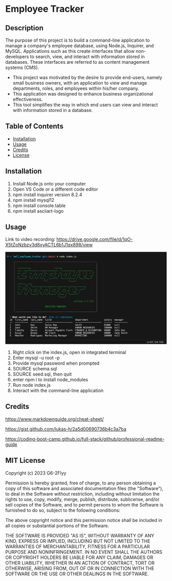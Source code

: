 # Employee Tracker

## Description

The purpose of this project is to build a command-line application to manage a company's employee database, using Node.js, Inquirer, and MySQL. Applications such as this create interfaces that allow non-developers to search, view, and interact with information stored in databases. These interfaces are referred to as content management systems (CMS). 

- This project was motivated by the desire to provide end-users, namely small business owners, with an application to view and manage departments, roles, and employees within his/her company.
- This application was designed to enhance business organizational effectiveness.
- This tool simplifies the way in which end users can view and interact with information stored in a database.

## Table of Contents

- [Installation](#installation)
- [Usage](#usage)
- [Credits](#credits)
- [License](#license)

## Installation

1. Install Node.js onto your computer
2. Open VS Code or a different code editor
3. npm install inquirer version 8.2.4
4. npm install mysql12
5. npm install console.table
6. npm install asciiart-logo

## Usage

Link to video recording: https://drive.google.com/file/d/1qO-X5tZoNzbzv3d8xyACTL6b1J1qx898/view

![alt text](/assets/images/bell_emp_tracker_screenshot.png)

1. Right click on the index.js, open in integrated terminal
2. Enter mysql -u root -p
3. Provide mysql password when prompted
4. SOURCE schema.sql
5. SOURCE seed.sql, then quit
6. enter npm i to install node_modules
7. Run node index.js
8. Interact with the command-line application 

## Credits

https://www.markdownguide.org/cheat-sheet/

https://gist.github.com/lukas-h/2a5d00690736b4c3a7ba

https://coding-boot-camp.github.io/full-stack/github/professional-readme-guide

## MIT License

Copyright (c) 2023 G6-2Flyy

Permission is hereby granted, free of charge, to any person obtaining a copy of this software and associated documentation files (the "Software"), to deal in the Software without restriction, including without limitation the rights to use, copy, modify, merge, publish, distribute, sublicense, and/or sell copies of the Software, and to permit persons to whom the Software is furnished to do so, subject to the following conditions:

The above copyright notice and this permission notice shall be included in all copies or substantial portions of the Software.

THE SOFTWARE IS PROVIDED "AS IS", WITHOUT WARRANTY OF ANY KIND, EXPRESS OR IMPLIED, INCLUDING BUT NOT LIMITED TO THE WARRANTIES OF MERCHANTABILITY, FITNESS FOR A PARTICULAR PURPOSE AND NONINFRINGEMENT. IN NO EVENT SHALL THE AUTHORS OR COPYRIGHT HOLDERS BE LIABLE FOR ANY CLAIM, DAMAGES OR OTHER LIABILITY, WHETHER IN AN ACTION OF CONTRACT, TORT OR OTHERWISE, ARISING FROM, OUT OF OR IN CONNECTION WITH THE SOFTWARE OR THE USE OR OTHER DEALINGS IN THE SOFTWARE.



